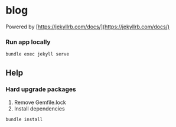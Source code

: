 # blog

Powered by [https://jekyllrb.com/docs/](https://jekyllrb.com/docs/)

### Run app locally
```bash
bundle exec jekyll serve
```

## Help

### Hard upgrade packages

1. Remove Gemfile.lock
2. Install dependencies
```bash
bundle install
```